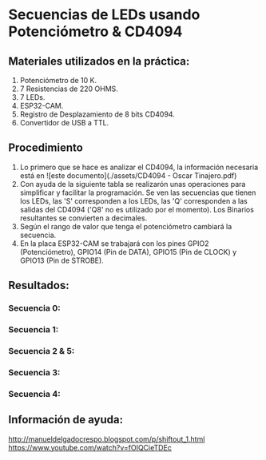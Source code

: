 # Secuencias de LEDs usando Potenciómetro & CD4094

## Materiales utilizados en la práctica:

1. Potenciómetro de 10 K.
2. 7 Resistencias de 220 OHMS.
3. 7 LEDs.
4. ESP32-CAM.
5. Registro de Desplazamiento de 8 bits CD4094.
6. Convertidor de USB a TTL.

## Procedimiento

1. Lo primero que se hace es analizar el CD4094, la información necesaria está en ![este documento](./assets/CD4094 - Oscar Tinajero.pdf)
2. Con ayuda de la siguiente tabla se realizarón unas operaciones para simplificar y facilitar la programación. Se ven las secuencias que tienen los LEDs, las 'S' corresponden a los LEDs, las 'Q' corresponden a las salidas del CD4094 ('Q8' no es utilizado por el momento). Los Binarios resultantes se convierten a decimales.
3. Según el rango de valor que tenga el potenciómetro cambiará la secuencia.
4. En la placa ESP32-CAM se trabajará con los pines GPIO2 (Potenciómetro), GPIO14 (Pin de DATA), GPIO15 (Pin de CLOCK) y GPIO13 (Pin de STROBE).

## Resultados:
### Secuencia 0:

### Secuencia 1:

### Secuencia 2 & 5:

### Secuencia 3:

### Secuencia 4:

## Información de ayuda:

http://manueldelgadocrespo.blogspot.com/p/shiftout_1.html
https://www.youtube.com/watch?v=fOIQCieTDEc
